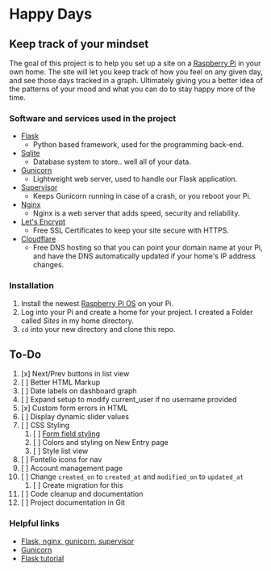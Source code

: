 # Happy Days

## Keep track of your mindset

The goal of this project is to help you set up a site on a [Raspberry Pi](https://www.raspberrypi.org) in your own home. The site will let you keep track of how you feel on any given day, and see those days tracked in a graph. Ultimately giving you a better idea of the patterns of your mood and what you can do to stay happy more of the time.

### Software and services used in the project

* [Flask](https://flask.palletsprojects.com)
  - Python based framework, used for the programming back-end.
* [Sqlite](https://www.sqlite.org)
  - Database system to store.. well all of your data.
* [Gunicorn](https://gunicorn.org)
  - Lightweight web server, used to handle our Flask application.
* [Supervisor](http://supervisord.org)
  - Keeps Gunicorn running in case of a crash, or you reboot your Pi.
* [Nginx](https://www.nginx.com)
  - Nginx is a web server that adds speed, security and reliability.
* [Let's Encrypt](https://letsencrypt.org)
  - Free SSL Certificates to keep your site secure with HTTPS.
* [Cloudflare](https://www.cloudflare.com)
  - Free DNS hosting so that you can point your domain name at your Pi, and have the DNS automatically updated if your home's IP address changes.


### Installation

1. Install the newest [Raspberry Pi OS](https://www.raspberrypi.org/software/) on your Pi.
1. Log into your Pi and create a home for your project. I created a Folder called *Sites* in my home directory.
1. `cd` into your new directory and clone this repo.


## To-Do

1. [x] Next/Prev buttons in list view
1. [ ] Better HTML Markup
1. [ ] Date labels on dashboard graph
1. [ ] Expand setup to modify current_user if no username provided
1. [x] Custom form errors in HTML
1. [ ] Display dynamic slider values 
1. [ ] CSS Styling
    1. [ ] [Form field styling](https://css-tricks.com/custom-styling-form-inputs-with-modern-css-features/)
    1. [ ] Colors and styling on New Entry page
    1. [ ] Style list view
1. [ ] Fontello icons for nav
1. [ ] Account management page
1. [ ] Change `created_on` to `created_at` and `modified_on` to `updated_at`
    1. [ ] Create migration for this
1. [ ] Code cleanup and documentation
1. [ ] Project documentation in Git


### Helpful links

* [Flask, nginx, gunicorn, supervisor](https://medium.com/ymedialabs-innovation/deploy-flask-app-with-nginx-using-gunicorn-and-supervisor-d7a93aa07c18)
* [Gunicorn](http://docs.gunicorn.org/en/19.0/settings.html)
* [Flask tutorial](https://blog.miguelgrinberg.com/post/the-flask-mega-tutorial-part-i-hello-world)




